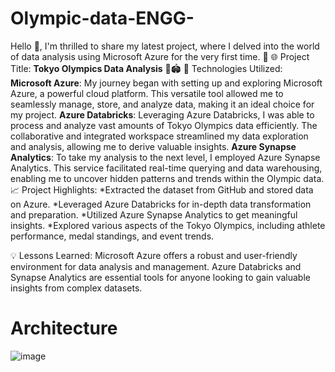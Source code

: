 # Olympic-data-ENGG-
Hello 👋,
I'm thrilled to share my latest project, where I delved into the world of data analysis using Microsoft Azure for the very first time. 🚀
🌐 Project Title: **Tokyo Olympics Data Analysis** 🥇🏟️
🔧 Technologies Utilized:
**Microsoft Azure**: My journey began with setting up and exploring Microsoft Azure, a powerful cloud platform. This versatile tool allowed me to seamlessly manage, store, and analyze data, making it an ideal choice for my project.
**Azure Databricks**: Leveraging Azure Databricks, I was able to process and analyze vast amounts of Tokyo Olympics data efficiently. The collaborative and integrated workspace streamlined my data exploration and analysis, allowing me to derive valuable insights.
**Azure Synapse Analytics**: To take my analysis to the next level, I employed Azure Synapse Analytics. This service facilitated real-time querying and data warehousing, enabling me to uncover hidden patterns and trends within the Olympic data.
📈 Project Highlights:
*Extracted the dataset from GitHub and stored data on Azure.
*Leveraged Azure Databricks for in-depth data transformation and preparation.
*Utilized Azure Synapse Analytics to get meaningful insights.
*Explored various aspects of the Tokyo Olympics, including athlete performance, medal standings, and event trends.

💡 Lessons Learned:
Microsoft Azure offers a robust and user-friendly environment for data analysis and management.
Azure Databricks and Synapse Analytics are essential tools for anyone looking to gain valuable insights from complex datasets.

# Architecture #
![image](https://github.com/untddanny/Olympic-data-ENGG-/assets/126316522/5b30085e-de93-4ebb-b3a3-0846e9056052)
